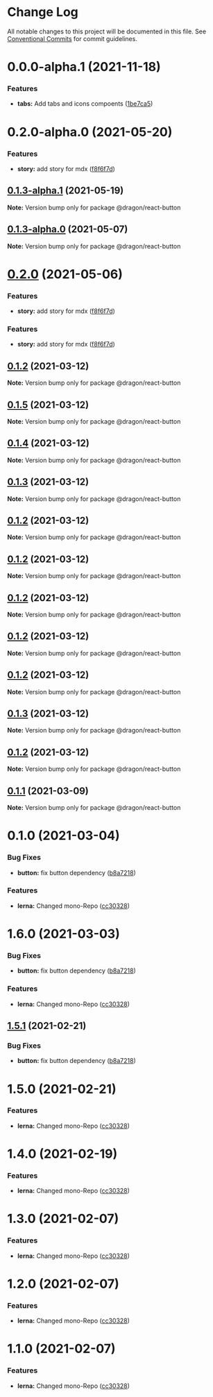 # Change Log

All notable changes to this project will be documented in this file.
See [Conventional Commits](https://conventionalcommits.org) for commit guidelines.

# 0.0.0-alpha.1 (2021-11-18)


### Features

* **tabs:** Add tabs and icons compoents ([1be7ca5](https://gitlab.fftech.info/dragon/consumer-web/dragon-react-box/commit/1be7ca5ca28254669212559a04db2211d208880b))





# 0.2.0-alpha.0 (2021-05-20)


### Features

* **story:** add story for mdx ([f8f6f7d](https://gitlab.fftech.info/dragon/consumer-web/dragon-react-box/commit/f8f6f7d97f6c05ba8272c68070657a9d4f96938c))





## [0.1.3-alpha.1](https://gitlab.fftech.info/dragon/consumer-web/dragon-react-box/compare/@dragon/react-button@0.2.0...@dragon/react-button@0.1.3-alpha.1) (2021-05-19)

**Note:** Version bump only for package @dragon/react-button





## [0.1.3-alpha.0](https://gitlab.fftech.info/dragon/consumer-web/dragon-react-box/compare/@dragon/react-button@0.2.0...@dragon/react-button@0.1.3-alpha.0) (2021-05-07)

**Note:** Version bump only for package @dragon/react-button





# [0.2.0](https://gitlab.fftech.info/dragon/consumer-web/dragon-react-box/compare/@dragon/react-button@0.1.2...@dragon/react-button@0.2.0) (2021-05-06)


### Features

* **story:** add story for mdx ([f8f6f7d](https://gitlab.fftech.info/dragon/consumer-web/dragon-react-box/commit/f8f6f7d97f6c05ba8272c68070657a9d4f96938c))





### Features

-   **story:** add story for mdx ([f8f6f7d](https://gitlab.fftech.info/dragon/consumer-web/dragon-react-box/commit/f8f6f7d97f6c05ba8272c68070657a9d4f96938c))

## [0.1.2](https://gitlab.fftech.info/dragon/consumer-web/dragon-react-box/compare/@dragon/react-button@0.1.5...@dragon/react-button@0.1.2) (2021-03-12)

**Note:** Version bump only for package @dragon/react-button

## [0.1.5](https://gitlab.fftech.info/dragon/consumer-web/dragon-react-box/compare/@dragon/react-button@0.1.4...@dragon/react-button@0.1.5) (2021-03-12)

**Note:** Version bump only for package @dragon/react-button

## [0.1.4](https://gitlab.fftech.info/dragon/consumer-web/dragon-react-box/compare/@dragon/react-button@0.1.3...@dragon/react-button@0.1.4) (2021-03-12)

**Note:** Version bump only for package @dragon/react-button

## [0.1.3](https://gitlab.fftech.info/dragon/consumer-web/dragon-react-box/compare/@dragon/react-button@0.1.2...@dragon/react-button@0.1.3) (2021-03-12)

**Note:** Version bump only for package @dragon/react-button

## [0.1.2](https://gitlab.fftech.info/dragon/consumer-web/dragon-react-box/compare/@dragon/react-button@0.1.1...@dragon/react-button@0.1.2) (2021-03-12)

**Note:** Version bump only for package @dragon/react-button

## [0.1.2](https://gitlab.fftech.info/dragon/consumer-web/dragon-react-box/compare/@dragon/react-button@0.1.1...@dragon/react-button@0.1.2) (2021-03-12)

**Note:** Version bump only for package @dragon/react-button

## [0.1.2](https://gitlab.fftech.info/dragon/consumer-web/dragon-react-box/compare/@dragon/react-button@0.1.1...@dragon/react-button@0.1.2) (2021-03-12)

**Note:** Version bump only for package @dragon/react-button

## [0.1.2](https://gitlab.fftech.info/dragon/consumer-web/dragon-react-box/compare/@dragon/react-button@0.1.3...@dragon/react-button@0.1.2) (2021-03-12)

**Note:** Version bump only for package @dragon/react-button

## [0.1.2](https://gitlab.fftech.info/dragon/consumer-web/dragon-react-box/compare/@dragon/react-button@0.1.3...@dragon/react-button@0.1.2) (2021-03-12)

**Note:** Version bump only for package @dragon/react-button

## [0.1.3](https://gitlab.fftech.info/dragon/consumer-web/dragon-react-box/compare/@dragon/react-button@0.1.2...@dragon/react-button@0.1.3) (2021-03-12)

**Note:** Version bump only for package @dragon/react-button

## [0.1.2](https://gitlab.fftech.info/dragon/consumer-web/dragon-react-box/compare/@dragon/react-button@0.1.1...@dragon/react-button@0.1.2) (2021-03-12)

**Note:** Version bump only for package @dragon/react-button

## [0.1.1](https://gitlab.fftech.info/dragon/consumer-web/dragon-react-box/compare/@dragon/react-button@0.1.0...@dragon/react-button@0.1.1) (2021-03-09)

**Note:** Version bump only for package @dragon/react-button

# 0.1.0 (2021-03-04)

### Bug Fixes

-   **button:** fix button dependency ([b8a7218](https://gitlab.fftech.info/dragon/consumer-web/dragon-react-box/commit/b8a7218d7098680f90a6b0393a30ec5a52037507))

### Features

-   **lerna:** Changed mono-Repo ([cc30328](https://gitlab.fftech.info/dragon/consumer-web/dragon-react-box/commit/cc303285c7574b8f92f6c107ae06d155ad14b490))

# 1.6.0 (2021-03-03)

### Bug Fixes

-   **button:** fix button dependency ([b8a7218](https://gitlab.fftech.info/dragon/consumer-web/dragon-react-box/commit/b8a7218d7098680f90a6b0393a30ec5a52037507))

### Features

-   **lerna:** Changed mono-Repo ([cc30328](https://gitlab.fftech.info/dragon/consumer-web/dragon-react-box/commit/cc303285c7574b8f92f6c107ae06d155ad14b490))

## [1.5.1](https://gitlab.fftech.info/dragon/consumer-web/dragon-react-box/compare/@ff-dragon/button@1.5.0...@ff-dragon/button@1.5.1) (2021-02-21)

### Bug Fixes

-   **button:** fix button dependency ([b8a7218](https://gitlab.fftech.info/dragon/consumer-web/dragon-react-box/commit/b8a7218d7098680f90a6b0393a30ec5a52037507))

# 1.5.0 (2021-02-21)

### Features

-   **lerna:** Changed mono-Repo ([cc30328](https://gitlab.fftech.info/dragon/consumer-web/dragon-react-box/commit/cc303285c7574b8f92f6c107ae06d155ad14b490))

# 1.4.0 (2021-02-19)

### Features

-   **lerna:** Changed mono-Repo ([cc30328](https://gitlab.fftech.info/dragon/consumer-web/dragon-react-box/commit/cc303285c7574b8f92f6c107ae06d155ad14b490))

# 1.3.0 (2021-02-07)

### Features

-   **lerna:** Changed mono-Repo ([cc30328](https://gitlab.fftech.info/dragon/consumer-web/dragon-react-box/commit/cc303285c7574b8f92f6c107ae06d155ad14b490))

# 1.2.0 (2021-02-07)

### Features

-   **lerna:** Changed mono-Repo ([cc30328](https://gitlab.fftech.info/dragon/consumer-web/dragon-react-box/commit/cc303285c7574b8f92f6c107ae06d155ad14b490))

# 1.1.0 (2021-02-07)

### Features

-   **lerna:** Changed mono-Repo ([cc30328](https://gitlab.fftech.info/dragon/consumer-web/dragon-react-box/commit/cc303285c7574b8f92f6c107ae06d155ad14b490))
